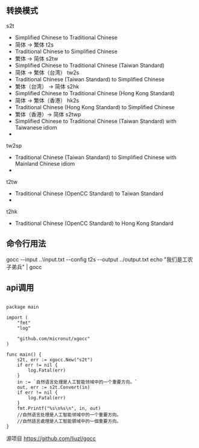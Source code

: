 
## 转换模式 
s2t 
- Simplified Chinese to Traditional Chinese
- 简体 -> 繁体
t2s 
- Traditional Chinese to Simplified Chinese
- 繁体 -> 简体
s2tw 
- Simplified Chinese to Traditional Chinese (Taiwan Standard)
- 简体 -> 繁体（台湾）
tw2s 
- Traditional Chinese (Taiwan Standard) to Simplified Chinese
- 繁体（台湾） -> 简体 
s2hk 
- Simplified Chinese to Traditional Chinese (Hong Kong Standard)
- 简体 -> 繁体（香港）
hk2s 
- Traditional Chinese (Hong Kong Standard) to Simplified Chinese
- 繁体（香港）-> 简体
s2twp 
- Simplified Chinese to Traditional Chinese (Taiwan Standard) with Taiwanese idiom
- 
tw2sp 
- Traditional Chinese (Taiwan Standard) to Simplified Chinese with Mainland Chinese idiom
- 
t2tw 
- Traditional Chinese (OpenCC Standard) to Taiwan Standard
- 
t2hk 
- Traditional Chinese (OpenCC Standard) to Hong Kong Standard

## 命令行用法
gocc  --input ..\input.txt --config t2s --output ../output.txt
echo "我们是工农子弟兵" | gocc

## api调用
```

package main

import (
    "fmt"
    "log"
    
    "github.com/micronut/xgocc"
)

func main() {
    s2t, err := xgocc.New("s2t")
    if err != nil {
        log.Fatal(err)
    }
    in := `自然语言处理是人工智能领域中的一个重要方向。`
    out, err := s2t.Convert(in)
    if err != nil {
        log.Fatal(err)
    }
    fmt.Printf("%s\n%s\n", in, out)
    //自然语言处理是人工智能领域中的一个重要方向。
    //自然語言處理是人工智能領域中的一個重要方向。
}
```
源项目
https://github.com/liuzl/gocc